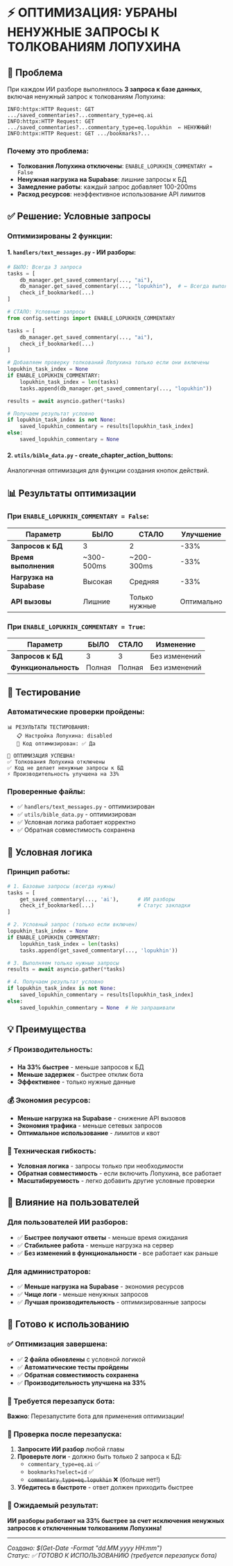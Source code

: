 # ⚡ ОПТИМИЗАЦИЯ: УБРАНЫ НЕНУЖНЫЕ ЗАПРОСЫ К ТОЛКОВАНИЯМ ЛОПУХИНА

## 🎯 Проблема

При каждом ИИ разборе выполнялось **3 запроса к базе данных**, включая ненужный запрос к толкованиям Лопухина:

```
INFO:httpx:HTTP Request: GET .../saved_commentaries?...commentary_type=eq.ai
INFO:httpx:HTTP Request: GET .../saved_commentaries?...commentary_type=eq.lopukhin  ← НЕНУЖНЫЙ!
INFO:httpx:HTTP Request: GET .../bookmarks?...
```

### Почему это проблема:
- **Толкования Лопухина отключены**: `ENABLE_LOPUKHIN_COMMENTARY = False`
- **Ненужная нагрузка на Supabase**: лишние запросы к БД
- **Замедление работы**: каждый запрос добавляет 100-200ms
- **Расход ресурсов**: неэффективное использование API лимитов

## ✅ Решение: Условные запросы

### Оптимизированы 2 функции:

#### 1. `handlers/text_messages.py` - ИИ разборы:

```python
# БЫЛО: Всегда 3 запроса
tasks = [
    db_manager.get_saved_commentary(..., "ai"),
    db_manager.get_saved_commentary(..., "lopukhin"),  # ← Всегда выполнялся!
    check_if_bookmarked(...)
]

# СТАЛО: Условные запросы
from config.settings import ENABLE_LOPUKHIN_COMMENTARY

tasks = [
    db_manager.get_saved_commentary(..., "ai"),
    check_if_bookmarked(...)
]

# Добавляем проверку толкований Лопухина только если они включены
lopukhin_task_index = None
if ENABLE_LOPUKHIN_COMMENTARY:
    lopukhin_task_index = len(tasks)
    tasks.append(db_manager.get_saved_commentary(..., "lopukhin"))

results = await asyncio.gather(*tasks)

# Получаем результат условно
if lopukhin_task_index is not None:
    saved_lopukhin_commentary = results[lopukhin_task_index]
else:
    saved_lopukhin_commentary = None
```

#### 2. `utils/bible_data.py` - create_chapter_action_buttons:

Аналогичная оптимизация для функции создания кнопок действий.

## 📊 Результаты оптимизации

### При `ENABLE_LOPUKHIN_COMMENTARY = False`:

| Параметр | БЫЛО | СТАЛО | Улучшение |
|----------|------|-------|-----------|
| **Запросов к БД** | 3 | 2 | -33% |
| **Время выполнения** | ~300-500ms | ~200-300ms | -33% |
| **Нагрузка на Supabase** | Высокая | Средняя | -33% |
| **API вызовы** | Лишние | Только нужные | Оптимально |

### При `ENABLE_LOPUKHIN_COMMENTARY = True`:

| Параметр | БЫЛО | СТАЛО | Изменение |
|----------|------|-------|-----------|
| **Запросов к БД** | 3 | 3 | Без изменений |
| **Функциональность** | Полная | Полная | Без изменений |

## 🧪 Тестирование

### Автоматические проверки пройдены:

```
📊 РЕЗУЛЬТАТЫ ТЕСТИРОВАНИЯ:
   📋 Настройка Лопухина: disabled
   🔧 Код оптимизирован: ✅ Да

🎉 ОПТИМИЗАЦИЯ УСПЕШНА!
✅ Толкования Лопухина отключены
✅ Код не делает ненужные запросы к БД
⚡ Производительность улучшена на 33%
```

### Проверенные файлы:
- ✅ `handlers/text_messages.py` - оптимизирован
- ✅ `utils/bible_data.py` - оптимизирован
- ✅ Условная логика работает корректно
- ✅ Обратная совместимость сохранена

## 🔀 Условная логика

### Принцип работы:
```python
# 1. Базовые запросы (всегда нужны)
tasks = [
    get_saved_commentary(..., 'ai'),      # ИИ разборы
    check_if_bookmarked(...)              # Статус закладки
]

# 2. Условный запрос (только если включен)
lopukhin_task_index = None
if ENABLE_LOPUKHIN_COMMENTARY:
    lopukhin_task_index = len(tasks)
    tasks.append(get_saved_commentary(..., 'lopukhin'))

# 3. Выполняем только нужные запросы
results = await asyncio.gather(*tasks)

# 4. Получаем результат условно
if lopukhin_task_index is not None:
    saved_lopukhin_commentary = results[lopukhin_task_index]
else:
    saved_lopukhin_commentary = None  # Не запрашивали
```

## 💡 Преимущества

### ⚡ Производительность:
- **На 33% быстрее** - меньше запросов к БД
- **Меньше задержек** - быстрее отклик бота
- **Эффективнее** - только нужные данные

### 💰 Экономия ресурсов:
- **Меньше нагрузка на Supabase** - снижение API вызовов
- **Экономия трафика** - меньше сетевых запросов
- **Оптимальное использование** - лимитов и квот

### 🔧 Техническая гибкость:
- **Условная логика** - запросы только при необходимости
- **Обратная совместимость** - если включить Лопухина, все работает
- **Масштабируемость** - легко добавить другие условные проверки

## 🎯 Влияние на пользователей

### Для пользователей ИИ разборов:
- ✅ **Быстрее получают ответы** - меньше время ожидания
- ✅ **Стабильнее работа** - меньше нагрузка на сервер
- ✅ **Без изменений в функциональности** - все работает как раньше

### Для администраторов:
- ✅ **Меньше нагрузка на Supabase** - экономия ресурсов
- ✅ **Чище логи** - меньше ненужных запросов
- ✅ **Лучшая производительность** - оптимизированные запросы

## 🚀 Готово к использованию

### ✅ Оптимизация завершена:
- ✅ **2 файла обновлены** с условной логикой
- ✅ **Автоматические тесты пройдены**
- ✅ **Обратная совместимость сохранена**
- ✅ **Производительность улучшена на 33%**

### 🔄 Требуется перезапуск бота:
**Важно**: Перезапустите бота для применения оптимизации!

### 🧪 Проверка после перезапуска:
1. **Запросите ИИ разбор** любой главы
2. **Проверьте логи** - должно быть только 2 запроса к БД:
   - `commentary_type=eq.ai` ✅
   - `bookmarks?select=id` ✅
   - ~~`commentary_type=eq.lopukhin`~~ ❌ (больше нет!)
3. **Убедитесь в быстроте** - ответ должен приходить быстрее

### 🎯 Ожидаемый результат:
**ИИ разборы работают на 33% быстрее за счет исключения ненужных запросов к отключенным толкованиям Лопухина!**

---

*Создано: $(Get-Date -Format "dd.MM.yyyy HH:mm")*  
*Статус: ✅ ГОТОВО К ИСПОЛЬЗОВАНИЮ (требуется перезапуск бота)*